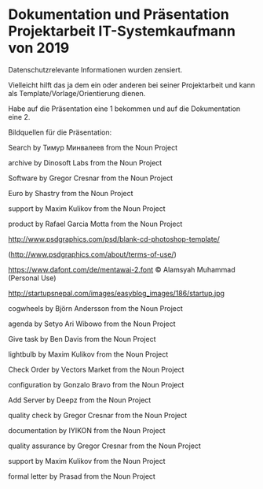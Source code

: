 

# Dokumentation und Präsentation Projektarbeit IT-Systemkaufmann von 2019 #

Datenschutzrelevante Informationen wurden zensiert.

Vielleicht hilft das ja dem ein oder anderen bei seiner Projektarbeit und kann als Template/Vorlage/Orientierung dienen.

Habe auf die Präsentation eine 1 bekommen und auf die Dokumentation eine 2.



Bildquellen für die Präsentation:

Search by Тимур Минвалеев from the Noun Project

archive by Dinosoft Labs from the Noun Project

Software by Gregor Cresnar from the Noun Project

Euro by Shastry from the Noun Project

support by Maxim Kulikov from the Noun Project

product by Rafael Garcia Motta from the Noun Project

http://www.psdgraphics.com/psd/blank-cd-photoshop-template/ 

(http://www.psdgraphics.com/about/terms-of-use/)

https://www.dafont.com/de/mentawai-2.font © Alamsyah Muhammad (Personal Use)

http://startupsnepal.com/images/easyblog_images/186/startup.jpg

cogwheels by Björn Andersson from the Noun Project

agenda by Setyo Ari Wibowo from the Noun Project

Give task by Ben Davis from the Noun Project

lightbulb by Maxim Kulikov from the Noun Project

Check Order by Vectors Market from the Noun Project

configuration by Gonzalo Bravo from the Noun Project

Add Server by Deepz from the Noun Project

quality check by Gregor Cresnar from the Noun Project

documentation by IYIKON from the Noun Project

quality assurance by Gregor Cresnar from the Noun Project

support by Maxim Kulikov from the Noun Project

formal letter by Prasad from the Noun Project


